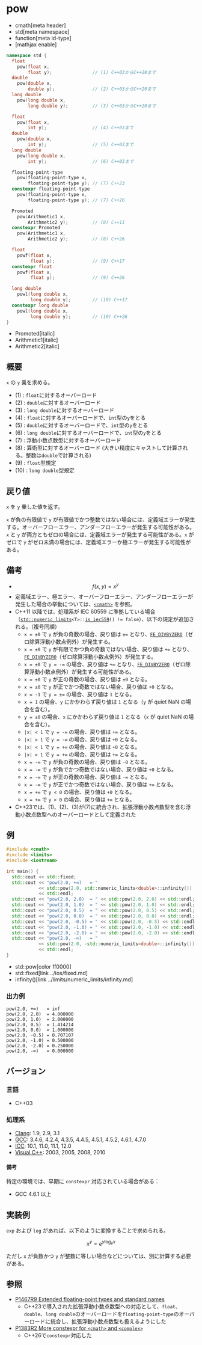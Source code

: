 # pow
* cmath[meta header]
* std[meta namespace]
* function[meta id-type]
* [mathjax enable]

```cpp
namespace std {
  float
    pow(float x,
        float y);               // (1) C++03からC++20まで
  double
    pow(double x,
        double y);              // (2) C++03からC++20まで
  long double
    pow(long double x,
        long double y);         // (3) C++03からC++20まで

  float
    pow(float x,
        int y);                 // (4) C++03まで
  double
    pow(double x,
        int y);                 // (5) C++03まで
  long double
    pow(long double x,
        int y);                 // (6) C++03まで

  floating-point-type
    pow(floating-point-type x,
        floating-point-type y); // (7) C++23
  constexpr floating-point-type
    pow(floating-point-type x,
        floating-point-type y); // (7) C++26

  Promoted
    pow(Arithmetic1 x,
        Arithmetic2 y);         // (8) C++11
  constexpr Promoted
    pow(Arithmetic1 x,
        Arithmetic2 y);         // (8) C++26

  float
    powf(float x,
         float y);              // (9) C++17
  constexpr float
    powf(float x,
         float y);              // (9) C++26

  long double
    powl(long double x,
         long double y);        // (10) C++17
  constexpr long double
    powl(long double x,
         long double y);        // (10) C++26
}
```
* Promoted[italic]
* Arithmetic1[italic]
* Arithmetic2[italic]

## 概要
`x` の `y` 乗を求める。

- (1) : `float`に対するオーバーロード
- (2) : `double`に対するオーバーロード
- (3) : `long double`に対するオーバーロード
- (4) : `float`に対するオーバーロードで、`int`型の`y`をとる
- (5) : `double`に対するオーバーロードで、`int`型の`y`をとる
- (6) : `long double`に対するオーバーロードで、`int`型の`y`をとる
- (7) : 浮動小数点数型に対するオーバーロード
- (8) : 算術型に対するオーバーロード (大きい精度にキャストして計算される。整数は`double`で計算される)
- (9) : `float`型規定
- (10) : `long double`型規定


## 戻り値
`x` を `y` 乗した値を返す。

`x` が負の有限値で `y` が有限値でかつ整数ではない場合には、定義域エラーが発生する。オーバーフローエラー、アンダーフローエラーが発生する可能性がある。`x` と `y` が両方ともゼロの場合には、定義域エラーが発生する可能性がある。`x` がゼロで `y` がゼロ未満の場合には、定義域エラーか極エラーが発生する可能性がある。


## 備考
- $$ f(x, y) = x^y $$
- 定義域エラー、極エラー、オーバーフローエラー、アンダーフローエラーが発生した場合の挙動については、[`<cmath>`](../cmath.md) を参照。
- C++11 以降では、処理系が IEC 60559 に準拠している場合（[`std::numeric_limits`](../limits/numeric_limits.md)`<T>::`[`is_iec559`](../limits/numeric_limits/is_iec559.md)`() != false`）、以下の規定が追加される。（複号同順）
    - `x = ±0` で `y` が負の奇数の場合、戻り値は `±∞` となり、[`FE_DIVBYZERO`](../cfenv/fe_divbyzero.md)（ゼロ除算浮動小数点例外）が発生する。
    - `x = ±0` で `y` が有限でかつ負の奇数ではない場合、戻り値は `+∞` となり、[`FE_DIVBYZERO`](../cfenv/fe_divbyzero.md)（ゼロ除算浮動小数点例外）が発生する。
    - `x = ±0` で `y = -∞` の場合、戻り値は `+∞` となり、[`FE_DIVBYZERO`](../cfenv/fe_divbyzero.md)（ゼロ除算浮動小数点例外）が発生する可能性がある。
    - `x = ±0` で `y` が正の奇数の場合、戻り値は `±0` となる。
    - `x = ±0` で `y` が正でかつ奇数ではない場合、戻り値は `+0` となる。
    - `x = -1` で `y = ±∞` の場合、戻り値は `1` となる。
    - `x = 1` の場合、`y` にかかわらず戻り値は `1` となる（`y` が quiet NaN の場合を含む）。
    - `y = ±0` の場合、`x` にかかわらず戻り値は `1` となる（`x` が quiet NaN の場合を含む）。
    - `|x| < 1` で `y = -∞` の場合、戻り値は `+∞` となる。
    - `|x| > 1` で `y = -∞` の場合、戻り値は `+0` となる。
    - `|x| < 1` で `y = +∞` の場合、戻り値は `+0` となる。
    - `|x| > 1` で `y = +∞` の場合、戻り値は `+∞` となる。
    - `x = -∞` で `y` が負の奇数の場合、戻り値は `-0` となる。
    - `x = -∞` で `y` が負でかつ奇数ではない場合、戻り値は `+0` となる。
    - `x = -∞` で `y` が正の奇数の場合、戻り値は `-∞` となる。
    - `x = -∞` で `y` が正でかつ奇数ではない場合、戻り値は `+∞` となる。
    - `x = +∞` で `y < 0` の場合、戻り値は `+0` となる。
    - `x = +∞` で `y > 0` の場合、戻り値は `+∞` となる。
- C++23では、(1)、(2)、(3)が(7)に統合され、拡張浮動小数点数型を含む浮動小数点数型へのオーバーロードとして定義された


## 例
```cpp example
#include <cmath>
#include <limits>
#include <iostream>

int main() {
  std::cout << std::fixed;
  std::cout << "pow(2.0, +∞)   = "
            << std::pow(2.0, std::numeric_limits<double>::infinity())
            << std::endl;
  std::cout << "pow(2.0, 2.0)  = " << std::pow(2.0, 2.0) << std::endl;
  std::cout << "pow(2.0, 1.0)  = " << std::pow(2.0, 1.0) << std::endl;
  std::cout << "pow(2.0, 0.5)  = " << std::pow(2.0, 0.5) << std::endl;
  std::cout << "pow(2.0, 0.0)  = " << std::pow(2.0, 0.0) << std::endl;
  std::cout << "pow(2.0, -0.5) = " << std::pow(2.0, -0.5) << std::endl;
  std::cout << "pow(2.0, -1.0) = " << std::pow(2.0, -1.0) << std::endl;
  std::cout << "pow(2.0, -2.0) = " << std::pow(2.0, -2.0) << std::endl;
  std::cout << "pow(2.0, -∞)   = "
            << std::pow(2.0, -std::numeric_limits<double>::infinity())
            << std::endl;
}
```
* std::pow[color ff0000]
* std::fixed[link ../ios/fixed.md]
* infinity()[link ../limits/numeric_limits/infinity.md]

### 出力例
```
pow(2.0, +∞)   = inf
pow(2.0, 2.0)  = 4.000000
pow(2.0, 1.0)  = 2.000000
pow(2.0, 0.5)  = 1.414214
pow(2.0, 0.0)  = 1.000000
pow(2.0, -0.5) = 0.707107
pow(2.0, -1.0) = 0.500000
pow(2.0, -2.0) = 0.250000
pow(2.0, -∞)   = 0.000000
```

## バージョン
### 言語
- C++03

### 処理系
- [Clang](/implementation.md#clang): 1.9, 2.9, 3.1
- [GCC](/implementation.md#gcc): 3.4.6, 4.2.4, 4.3.5, 4.4.5, 4.5.1, 4.5.2, 4.6.1, 4.7.0
- [ICC](/implementation.md#icc): 10.1, 11.0, 11.1, 12.0
- [Visual C++](/implementation.md#visual_cpp): 2003, 2005, 2008, 2010

#### 備考
特定の環境では、早期に `constexpr` 対応されている場合がある：

- GCC 4.6.1 以上


## 実装例
`exp` および `log` があれば、以下のように変換することで求められる。

$$ x^y = e^{y \log_e x} $$

ただし `x` が負数かつ `y` が整数に等しい場合などについては、別に計算する必要がある。

## 参照
- [P1467R9 Extended floating-point types and standard names](https://www.open-std.org/jtc1/sc22/wg21/docs/papers/2022/p1467r9.html)
    - C++23で導入された拡張浮動小数点数型への対応として、`float`、`double`、`long double`のオーバーロードを`floating-point-type`のオーバーロードに統合し、拡張浮動小数点数型も扱えるようにした
- [P1383R2 More constexpr for `<cmath>` and `<complex>`](https://open-std.org/jtc1/sc22/wg21/docs/papers/2023/p1383r2.pdf)
    - C++26で`constexpr`対応した
